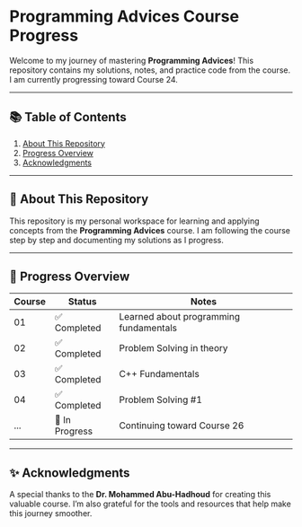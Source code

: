 # Programming Advices Course Progress

Welcome to my journey of mastering **Programming Advices**! This repository contains my solutions, notes, and practice code from the course. I am currently progressing toward Course 24.

---

## 📚 Table of Contents

1. [About This Repository](#about-this-repository)  
2. [Progress Overview](#progress-overview)  
3. [Acknowledgments](#acknowledgments)  

---

## 📖 About This Repository

This repository is my personal workspace for learning and applying concepts from the **Programming Advices** course. I am following the course step by step and documenting my solutions as I progress.

---

## 🚀 Progress Overview

| **Course**   | **Status**       | **Notes**                              |
|--------------|------------------|----------------------------------------|
| 01           | ✅ Completed      | Learned about programming fundamentals |
| 02           | ✅ Completed      |   Problem Solving in theory   |
| 03           | ✅ Completed      | C++ Fundamentals                   |
| 04          | ✅ Completed     | Problem Solving #1            |
| ...          | 🚧 In Progress    | Continuing toward Course 26            |

---

## ✨ Acknowledgments
A special thanks to the **Dr. Mohammed Abu-Hadhoud** for creating this valuable course. I’m also grateful for the tools and resources that help make this journey smoother.


